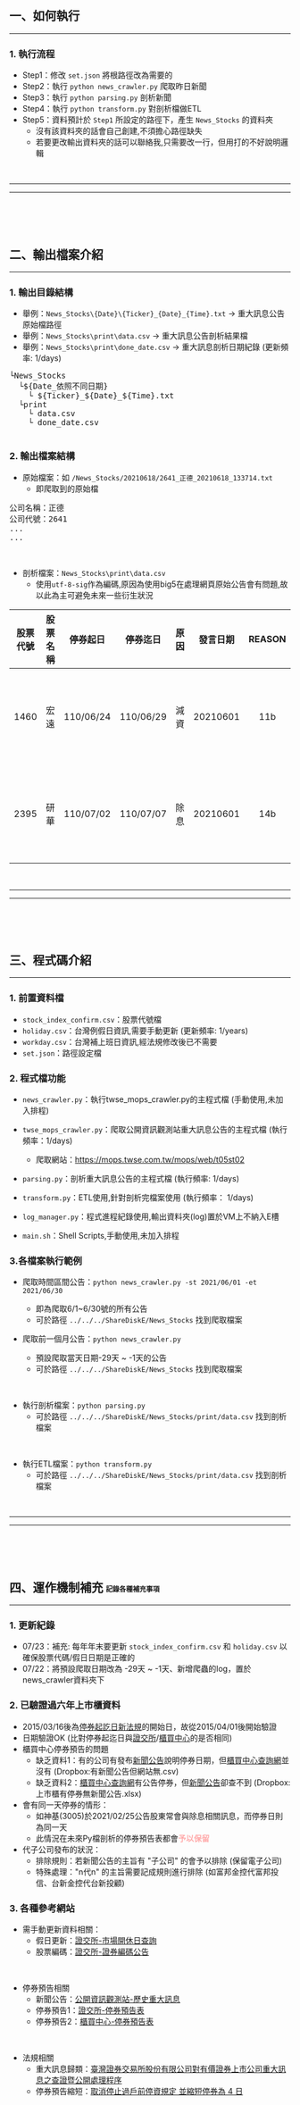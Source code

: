 ## 一、如何執行
<hr>

### 1. 執行流程
- Step1：修改 `set.json` 將根路徑改為需要的
- Step2：執行 `python news_crawler.py` 爬取昨日新聞
- Step3：執行 `python parsing.py` 剖析新聞
- Step4：執行 `python transform.py` 對剖析檔做ETL
- Step5：資料預計於 `Step1` 所設定的路徑下，產生 `News_Stocks` 的資料夾
  - 沒有該資料夾的話會自己創建,不須擔心路徑缺失
  - 若要更改輸出資料夾的話可以聯絡我,只需要改一行，但用打的不好說明邏輯

<br>
<hr>
<hr>
<br>
<br>
<br>

## 二、輸出檔案介紹
<hr>

###  1. 輸出目錄結構
- 舉例：`News_Stocks\{Date}\{Ticker}_{Date}_{Time}.txt` -> 重大訊息公告原始檔路徑
- 舉例：`News_Stocks\print\data.csv` -> 重大訊息公告剖析結果檔
- 舉例：`News_Stocks\print\done_date.csv` -> 重大訊息剖析日期紀錄 (更新頻率: 1/days)

<pre>
└News_Stocks
  └${Date_依照不同日期}
    └ ${Ticker}_${Date}_${Time}.txt
  └print
    └ data.csv
    └ done_date.csv  

</pre>

### 2. 輸出檔案結構

- 原始檔案：如 `/News_Stocks/20210618/2641_正德_20210618_133714.txt`
  - 即爬取到的原始檔
<pre>
公司名稱：正德
公司代號：2641
...
...
</pre>

<br>

- 剖析檔案：`News_Stocks\print\data.csv` 
  - 使用`utf-8-sig`作為編碼,原因為使用big5在處理網頁原始公告會有問題,故以此為主可避免未來一些衍生狀況

|股票代號|股票名稱 |   停券起日   |   停券迄日   | 原因 |   發言日期   | REASON | 主旨 |
|:--------:|:--------:|:--------------:|:--------------:|:-------|:--------------:|:--------:|:-------:|
| 1460 |宏遠|110/06/24|110/06/29|減資|20210601|11b|公告的主旨內容|
| 2395 |研華|110/07/02|110/07/07|除息|20210601|14b|公告的主旨內容|

<br>
<hr>
<hr>
<br>
<br>
<br>

## 三、程式碼介紹
<hr>

### 1. 前置資料檔
- `stock_index_confirm.csv`：股票代號檔
- `holiday.csv`：台灣例假日資訊,需要手動更新 (更新頻率: 1/years)
- `workday.csv`：台灣補上班日資訊,經法規修改後已不需要
- `set.json`：路徑設定檔

### 2. 程式檔功能
- `news_crawler.py`：執行twse_mops_crawler.py的主程式檔 (手動使用,未加入排程)
- `twse_mops_crawler.py`：爬取公開資訊觀測站重大訊息公告的主程式檔 (執行頻率：1/days)
  - 爬取網站：https://mops.twse.com.tw/mops/web/t05st02

- `parsing.py`：剖析重大訊息公告的主程式檔 (執行頻率: 1/days)
- `transform.py`：ETL使用,針對剖析完檔案使用 (執行頻率： 1/days)
- `log_manager.py`：程式進程紀錄使用,輸出資料夾(log)置於VM上不納入E槽
- `main.sh`：Shell Scripts,手動使用,未加入排程

### 3.各檔案執行範例

- 爬取時間區間公告：`python news_crawler.py -st 2021/06/01 -et 2021/06/30`
  - 即為爬取6/1~6/30號的所有公告
  - 可於路徑 `../../../ShareDiskE/News_Stocks` 找到爬取檔案


- 爬取前一個月公告：`python news_crawler.py`
  - 預設爬取當天日期-29天 ~ -1天的公告
  - 可於路徑 `../../../ShareDiskE/News_Stocks` 找到爬取檔案

<br>

- 執行剖析檔案：`python parsing.py`
  - 可於路徑 `../../../ShareDiskE/News_Stocks/print/data.csv` 找到剖析檔案

<br>

- 執行ETL檔案：`python transform.py`
  - 可於路徑 `../../../ShareDiskE/News_Stocks/print/data.csv` 找到剖析檔案


<br>
<hr>
<hr>
<br>
<br>
<br>

## 四、運作機制補充 <span style="font-size:12px"> 記錄各種補充事項 </span>
<hr>

### 1. 更新紀錄
  - 07/23：補充: 每年年末要更新 `stock_index_confirm.csv` 和 `holiday.csv` 以確保股票代碼/假日日期是正確的
  - 07/22：將預設爬取日期改為 -29天 ~ -1天、新增爬蟲的log，置於news_crawler資料夾下

### 2. 已驗證過六年上市櫃資料
  - 2015/03/16後為<a href="https://www.twse.com.tw/ch/products/publication/download/0001001837.pdf">停券起訖日新法規</a>的開始日，故從2015/04/01後開始驗證
  - 日期驗證OK (比對停券起迄日與<a href="https://www.twse.com.tw/zh/page/trading/exchange/BFI84U2.html">證交所</a>/<a href="https://www.tpex.org.tw/web/stock/margin_trading/term/term.php?l=zh-tw">櫃買中心</a>的是否相同)
  - 櫃買中心停券預告的問題
    - 缺乏資料1：有的公司有發布<a href="https://mops.twse.com.tw/mops/web/t05st01">新聞公告</a>說明停券日期，但<a href="https://www.tpex.org.tw/web/stock/margin_trading/term/term.php?l=zh-tw">櫃買中心查詢網</a>並沒有 (Dropbox:有新聞公告但網站無.csv)
    - 缺乏資料2：<a href="https://www.tpex.org.tw/web/stock/margin_trading/term/term.php?l=zh-tw">櫃買中心查詢網</a>有公告停券，但<a href="https://mops.twse.com.tw/mops/web/t05st01">新聞公告</a>卻查不到 (Dropbox:上市櫃有停券無新聞公告.xlsx)
  - 會有同一天停券的情形：
    - 如神基(3005)於2021/02/25公告股東常會與除息相關訊息，而停券日則為同一天
    - 此情況在未來Py檔剖析的停券預告表都會<b style="color:#ffaaaa">予以保留</b>
  - 代子公司發布的狀況：
    - 排除規則：若新聞公告的主旨有 "子公司" 的會予以排除 (保留電子公司)
    - 特殊處理："n代n" 的主旨需要記成規則進行排除 (如富邦金控代富邦投信、台新金控代台新投顧)

### 3. 各種參考網站

- 需手動更新資料相關：
  - 假日更新：<a href="https://www.twse.com.tw/zh/holidaySchedule/holidaySchedule">證交所-市場開休日查詢</a>
  - 股票編碼：<a href="https://www.twse.com.tw/zh/page/products/stock-code2.html">證交所-證券編碼公告</a>

<br>

- 停券預告相關
  - 新聞公告：<a href="https://mops.twse.com.tw/mops/web/t05st01">公開資訊觀測站-歷史重大訊息</a>
  - 停券預告1：<a href="https://www.twse.com.tw/zh/page/trading/exchange/BFI84U2.html">證交所-停券預告表</a>
  - 停券預告2：<a href="https://www.tpex.org.tw/web/stock/margin_trading/term/term.php?l=zh-tw">櫃買中心-停券預告表</a>

<br>

- 法規相關
  - 重大訊息歸類：<a href="http://www.selaw.com.tw/LawContent.aspx?LawID=G0100104&Hit=1">臺灣證券交易所股份有限公司對有價證券上市公司重大訊息之查證暨公開處理程序</a>
  - 停券預告縮短：<a href="https://www.twse.com.tw/ch/products/publication/download/0001001837.pdf">取消停止過戶前停資規定
  並縮短停券為 4 日</a>
